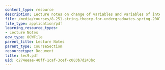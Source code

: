 ```yaml
---
content_type: resource
description: Lecture notes on change of variables and variables of integration.
file: /media/courses/8-251-string-theory-for-undergraduates-spring-2007/c274eeae40ff1caf3cefc003b7d243bc_lec9.pdf
file_type: application/pdf
learning_resource_types:
- Lecture Notes
ocw_type: OCWFile
parent_title: Lecture Notes
parent_type: CourseSection
resourcetype: Document
title: lec9.pdf
uid: c274eeae-40ff-1caf-3cef-c003b7d243bc
---
```

